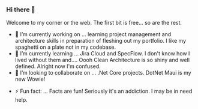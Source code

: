### Hi there 👋
Welcome to my corner or the web. The first bit is free... so are the rest.


<!-- **leot42/leot42** is a ✨ _special_ ✨ repository because its `README.md` (this file) appears on your GitHub profile. -->

<!-- Here are some ideas to get you started: -->

- 🔭 I’m currently working on ... learning project management and architecture skills in preparation of fleshing out my portfolio. I like my spaghetti on a plate not in my codebase.
- 🌱 I’m currently learning ... Jira Cloud and SpecFlow. I don't know how I lived without them and.... Oooh Clean Architecture is so shiny and well defined. Alright now I'm confused.
- 👯 I’m looking to collaborate on ... .Net Core projects. DotNet Maui is my new Wowie!
<!-- - 🤔 I’m looking for help with ... -->
<!-- - 💬 Ask me about ... -->
<!-- - 📫 How to reach me: ... -->
<!-- - 😄 Pronouns: ... -->
- ⚡ Fun fact: ... Facts are fun! Seriously it's an addiction. I may be in need help.
